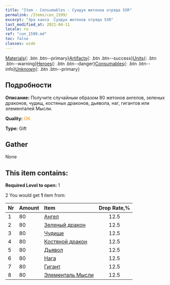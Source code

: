 ```yaml
---
title: "Item - Consumables - Сундук жетонов отряда SSR"
permalink: /Items/con_1599/
excerpt: "Эра хаоса  Сундук жетонов отряда SSR"
last_modified_at: 2021-04-11
locale: ru
ref: "con_1599.md"
toc: false
classes: wide
---
```

 [Materials](/ru/Items/){: .btn .btn--primary}[Artifacts](/ru/Items/Artifacts/){: .btn .btn--success}[Units](/ru/Items/Units/){: .btn .btn--warning}[Heroes](/ru/Items/Heroes/){: .btn .btn--danger}[Consumables](/ru/Items/Consumables/){: .btn .btn--info}[Unknown](/ru/Items/Unknown/){: .btn .btn--primary}

## Подробности
 **Описание:** Получите случайным образом 80 жетонов ангелов, зеленых драконов, чудищ, костяных драконов, дьявола, наг, гигантов или элементалей Мысли.

 **Quality:** <span style="color: #FF8C00">OK</span>

 **Type:** Gift

## Gather

  None

## This item contains:

 **Required Level to open:** 1

 2 You would get **1** item  from:

  | Nr | Amount |     Item    | Drop Rate,% |
  |:---|:-------|:------------|:---------:|
  | 1 | 80 | [Ангел](/ru/Items/unt_196/) | 12.5 | 
  | 2 | 80 | [Зеленый дракон](/ru/Items/unt_205/) | 12.5 | 
  | 3 | 80 | [Чудище](/ru/Items/unt_223/) | 12.5 | 
  | 4 | 80 | [Костяной дракон](/ru/Items/unt_214/) | 12.5 | 
  | 5 | 80 | [Дьявол](/ru/Items/unt_232/) | 12.5 | 
  | 6 | 80 | [Нага](/ru/Items/unt_240/) | 12.5 | 
  | 7 | 80 | [Гигант](/ru/Items/unt_241/) | 12.5 | 
  | 8 | 80 | [Элементаль Мысли](/ru/Items/unt_267/) | 12.5 | 
